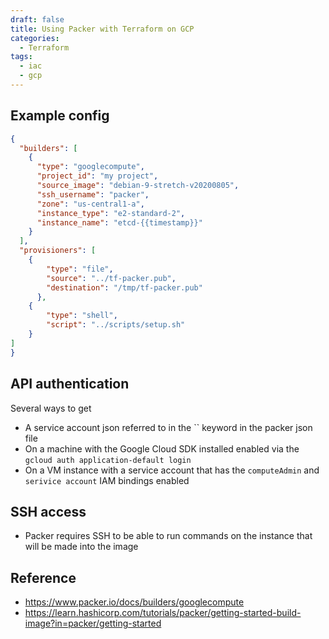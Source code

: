 ```yaml
---
draft: false
title: Using Packer with Terraform on GCP
categories:
  - Terraform
tags:
  - iac
  - gcp
---
```


## Example config

```json
{
  "builders": [
    {
      "type": "googlecompute",
      "project_id": "my project",
      "source_image": "debian-9-stretch-v20200805",
      "ssh_username": "packer",
      "zone": "us-central1-a",
      "instance_type": "e2-standard-2",
      "instance_name": "etcd-{{timestamp}}"
    }
  ],
  "provisioners": [
    {
        "type": "file",
        "source": "../tf-packer.pub",
        "destination": "/tmp/tf-packer.pub"
      },
    {
        "type": "shell",
        "script": "../scripts/setup.sh"
    }
]
}
```

## API authentication

Several ways to get 
- A service account json referred to  in the `` keyword in the packer json file
- On a machine with the Google Cloud SDK installed enabled via the `gcloud auth application-default login`
- On a VM instance with a service account that has the `computeAdmin` and `serivice account` IAM bindings enabled

## SSH access
- Packer requires SSH to be able to run commands on the instance that will be made into the image


## Reference
- https://www.packer.io/docs/builders/googlecompute
- https://learn.hashicorp.com/tutorials/packer/getting-started-build-image?in=packer/getting-started 